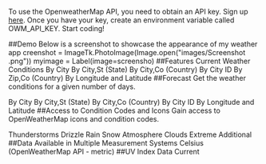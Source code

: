 To use the OpenweatherMap API, you need to obtain an API key. Sign up<a href="https://home.openweathermap.org/"> here</a>. Once you have your key, create an environment variable called OWM_API_KEY. Start coding!

##Demo
Below is a screenshot to showcase the appearance of my weather app
creenshot = ImageTk.PhotoImage(Image.open("images/Screenshot .png"))
myimage = Label(image=screensho)
##Features
Current Weather Conditions
By City
By City,St (State)
By City,Co (Country)
By City ID
By Zip,Co (Country)
By Longitude and Latitude
##Forecast
Get the weather conditions for a given number of days.

By City
By City,St (State)
By City,Co (Country)
By City ID
By Longitude and Latitude
##Access to Condition Codes and Icons
Gain access to OpenWeatherMap icons and condition codes.

Thunderstorms
Drizzle
Rain
Snow
Atmosphere
Clouds
Extreme
Additional
##Data Available in Multiple Measurement Systems
Celsius (OpenWeatherMap API - metric)
##UV Index Data
Current

